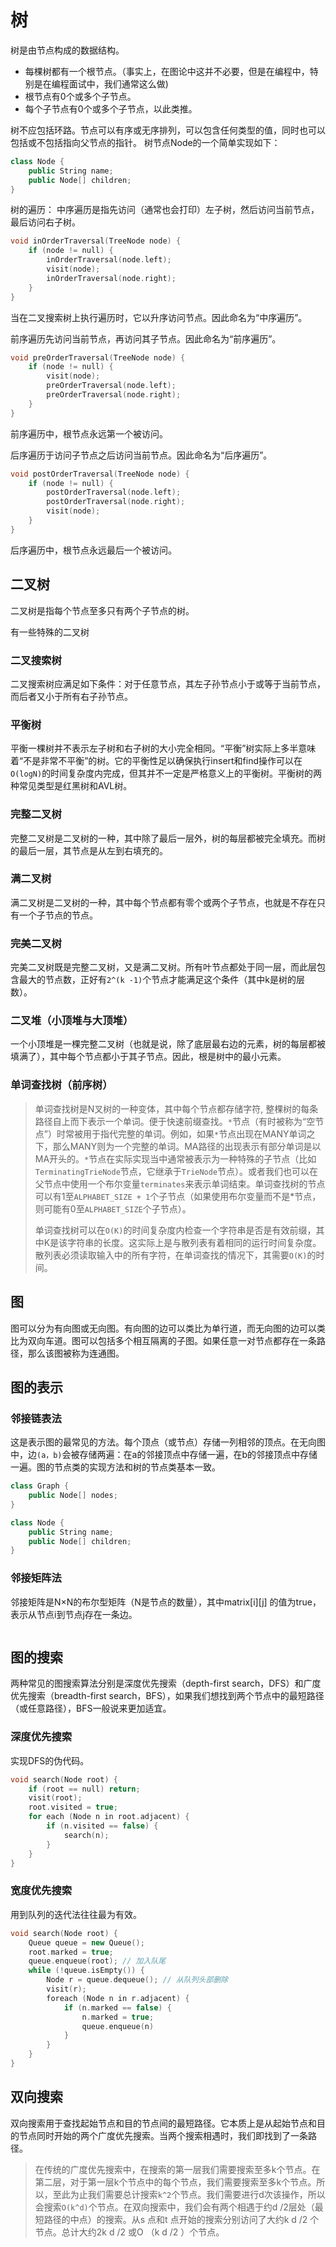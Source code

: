 
# 树
树是由节点构成的数据结构。
- 每棵树都有一个根节点。（事实上，在图论中这并不必要，但是在编程中，特别是在编程面试中，我们通常这么做)
- 根节点有0个或多个子节点。
- 每个子节点有0个或多个子节点，以此类推。

树不应包括环路。节点可以有序或无序排列，可以包含任何类型的值，同时也可以包括或不包括指向父节点的指针。
树节点Node的一个简单实现如下：
```C++
class Node {
    public String name;
    public Node[] children;
}
```
树的遍历：
中序遍历是指先访问（通常也会打印）左子树，然后访问当前节点，最后访问右子树。
```C++
void inOrderTraversal(TreeNode node) {
    if (node != null) {
        inOrderTraversal(node.left);
        visit(node);
        inOrderTraversal(node.right);
    }
}
```
当在二叉搜索树上执行遍历时，它以升序访问节点。因此命名为“中序遍历”。

前序遍历先访问当前节点，再访问其子节点。因此命名为“前序遍历”。
```C++
void preOrderTraversal(TreeNode node) {
    if (node != null) {
        visit(node);
        preOrderTraversal(node.left);
        preOrderTraversal(node.right);
    }
}
```
前序遍历中，根节点永远第一个被访问。

后序遍历于访问子节点之后访问当前节点。因此命名为“后序遍历”。
```C++
void postOrderTraversal(TreeNode node) {
    if (node != null) {
        postOrderTraversal(node.left);
        postOrderTraversal(node.right);
        visit(node);
    }
}
```
后序遍历中，根节点永远最后一个被访问。

## 二叉树
二叉树是指每个节点至多只有两个子节点的树。

有一些特殊的二叉树
### 二叉搜索树
二叉搜索树应满足如下条件：对于任意节点，其左子孙节点小于或等于当前节点，而后者又小于所有右子孙节点。

### 平衡树
平衡一棵树并不表示左子树和右子树的大小完全相同。“平衡”树实际上多半意味着“不是非常不平衡”的树。它的平衡性足以确保执行insert和find操作可以在`O(logN)`的时间复杂度内完成，但其并不一定是严格意义上的平衡树。平衡树的两种常见类型是红黑树和AVL树。

### 完整二叉树
完整二叉树是二叉树的一种，其中除了最后一层外，树的每层都被完全填充。而树的最后一层，其节点是从左到右填充的。

### 满二叉树
满二叉树是二叉树的一种，其中每个节点都有零个或两个子节点，也就是不存在只有一个子节点的节点。

### 完美二叉树
完美二叉树既是完整二叉树，又是满二叉树。所有叶节点都处于同一层，而此层包含最大的节点数，正好有`2^(k
-1)`个节点才能满足这个条件（其中k是树的层数）。

### 二叉堆（小顶堆与大顶堆）
一个小顶堆是一棵完整二叉树（也就是说，除了底层最右边的元素，树的每层都被填满了），其中每个节点都小于其子节点。因此，根是树中的最小元素。

### 单词查找树（前序树）
> 单词查找树是N叉树的一种变体，其中每个节点都存储字符, 整棵树的每条路径自上而下表示一个单词。便于快速前缀查找。`*`节点（有时被称为“空节点”）时常被用于指代完整的单词。例如，如果`*`节点出现在MANY单词之下，那么MANY则为一个完整的单词。MA路径的出现表示有部分单词是以MA开头的。`*`节点在实际实现当中通常被表示为一种特殊的子节点（比如`TerminatingTrieNode`节点，它继承于`TrieNode`节点）。或者我们也可以在父节点中使用一个布尔变量`terminates`来表示单词结束。单词查找树的节点可以有1至`ALPHABET_SIZE + 1`个子节点（如果使用布尔变量而不是*节点，则可能有0至`ALPHABET_SIZE`个子节点）。
> 
> 单词查找树可以在`O(K)`的时间复杂度内检查一个字符串是否是有效前缀，其中K是该字符串的长度。这实际上是与散列表有着相同的运行时间复杂度。散列表必须读取输入中的所有字符，在单词查找的情况下，其需要`O(K)`的时间。

## 图
图可以分为有向图或无向图。有向图的边可以类比为单行道，而无向图的边可以类比为双向车道。图可以包括多个相互隔离的子图。如果任意一对节点都存在一条路径，那么该图被称为连通图。

## 图的表示
### 邻接链表法
这是表示图的最常见的方法。每个顶点（或节点）存储一列相邻的顶点。在无向图中，边`(a，b)`会被存储两遍：在a的邻接顶点中存储一遍，在b的邻接顶点中存储一遍。图的节点类的实现方法和树的节点类基本一致。
```C++
class Graph {
    public Node[] nodes;
}

class Node {
    public String name;
    public Node[] children;
}
```
### 邻接矩阵法
邻接矩阵是N×N的布尔型矩阵（N是节点的数量），其中matrix[i][j]
的值为true，表示从节点i到节点j存在一条边。
```C++
```

## 图的搜索
两种常见的图搜索算法分别是深度优先搜索（depth-first search，DFS）和广度优先搜索（breadth-first search，BFS），如果我们想找到两个节点中的最短路径（或任意路径），BFS一般说来更加适宜。

### 深度优先搜索
实现DFS的伪代码。
```C++
void search(Node root) {
    if (root == null) return;
    visit(root);
    root.visited = true;
    for each (Node n in root.adjacent) {
        if (n.visited == false) {
            search(n);
        }
    }
}
```

### 宽度优先搜索
用到队列的迭代法往往最为有效。
```C++
void search(Node root) {
    Queue queue = new Queue();
    root.marked = true;
    queue.enqueue(root); // 加入队尾
    while (!queue.isEmpty()) {
        Node r = queue.dequeue(); // 从队列头部删除
        visit(r);
        foreach (Node n in r.adjacent) {
            if (n.marked == false) {
                n.marked = true;
                queue.enqueue(n)
            }
        }
    }
}
```

## 双向搜索
双向搜索用于查找起始节点和目的节点间的最短路径。它本质上是从起始节点和目的节点同时开始的两个广度优先搜索。当两个搜索相遇时，我们即找到了一条路径。
> 在传统的广度优先搜索中，在搜索的第一层我们需要搜索至多k个节点。在第二层，对于第一层k个节点中的每个节点，我们需要搜索至多k个节点。所以，至此为止我们需要总计搜索`k^2`个节点。我们需要进行d次该操作，所以会搜索`O(k^d)`个节点。在双向搜索中，我们会有两个相遇于约d
/2层处（最短路径的中点）的搜索。从s
点和t
点开始的搜索分别访问了大约k
d
/2
个节点。总计大约2k
d
/2
或O
（k
d
/2
）个节点。

